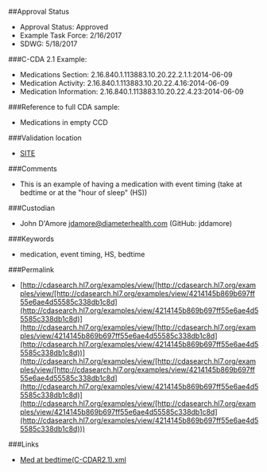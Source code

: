 ##Approval Status 

* Approval Status: Approved
* Example Task Force: 2/16/2017
* SDWG: 5/18/2017

###C-CDA 2.1 Example: 

* Medications Section: 2.16.840.1.113883.10.20.22.2.1.1:2014-06-09
* Medication Activity: 2.16.840.1.113883.10.20.22.4.16:2014-06-09
* Medication Information: 2.16.840.1.113883.10.20.22.4.23:2014-06-09

###Reference to full CDA sample:
* Medications in empty CCD

###Validation location

* [SITE](https://sitenv.org/c-cda-validator)


###Comments

* This is an example of having a medication with event timing (take at bedtime or at the "hour of sleep" (HS))

###Custodian

* John D'Amore jdamore@diameterhealth.com (GitHub: jddamore)

###Keywords

* medication, event timing, HS, bedtime

###Permalink 

* [http://cdasearch.hl7.org/examples/view/[http://cdasearch.hl7.org/examples/view/[http://cdasearch.hl7.org/examples/view/4214145b869b697ff55e6ae4d55585c338db1c8d](http://cdasearch.hl7.org/examples/view/4214145b869b697ff55e6ae4d55585c338db1c8d)](http://cdasearch.hl7.org/examples/view/[http://cdasearch.hl7.org/examples/view/4214145b869b697ff55e6ae4d55585c338db1c8d](http://cdasearch.hl7.org/examples/view/4214145b869b697ff55e6ae4d55585c338db1c8d))](http://cdasearch.hl7.org/examples/view/[http://cdasearch.hl7.org/examples/view/[http://cdasearch.hl7.org/examples/view/4214145b869b697ff55e6ae4d55585c338db1c8d](http://cdasearch.hl7.org/examples/view/4214145b869b697ff55e6ae4d55585c338db1c8d)](http://cdasearch.hl7.org/examples/view/[http://cdasearch.hl7.org/examples/view/4214145b869b697ff55e6ae4d55585c338db1c8d](http://cdasearch.hl7.org/examples/view/4214145b869b697ff55e6ae4d55585c338db1c8d)))

###Links 

* [Med at bedtime(C-CDAR2.1).xml](https://github.com/HL7/C-CDA-Examples/tree/master/Medications/Med%20at%20bedtime/Med%20at%20bedtime%28C-CDAR2.1%29.xml)
